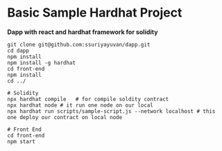 # Basic Sample Hardhat Project

**Dapp with react and hardhat framework for solidity**


```
git clone git@github.com:ssuriyayuvan/dapp.git
cd dapp
npm install
npm install -g hardhat
cd front-end
npm install
cd ../

# Solidity
npx hardhat compile   # for compile soldity contract
npx hardhat node # it run one node on our local
npx hardhat run scripts/sample-script.js --network localhost # this one deploy our contract on local node

# Front End
cd front-end
npm start
```
